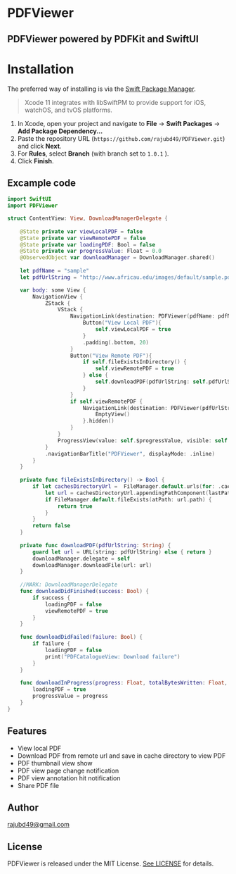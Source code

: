 # PDFViewer

## PDFViewer powered by PDFKit and SwiftUI

# Installation
The preferred way of installing is via the [Swift Package Manager](https://swift.org/package-manager/).

>Xcode 11 integrates with libSwiftPM to provide support for iOS, watchOS, and tvOS platforms.

1. In Xcode, open your project and navigate to **File** → **Swift Packages** → **Add Package Dependency...**
2. Paste the repository URL (`https://github.com/rajubd49/PDFViewer.git`) and click **Next**.
3. For **Rules**, select **Branch** (with branch set to `1.0.1` ).
4. Click **Finish**.

## Excample code
```Swift
import SwiftUI
import PDFViewer

struct ContentView: View, DownloadManagerDelegate {
    
    @State private var viewLocalPDF = false
    @State private var viewRemotePDF = false
    @State private var loadingPDF: Bool = false
    @State private var progressValue: Float = 0.0
    @ObservedObject var downloadManager = DownloadManager.shared()
    
    let pdfName = "sample"
    let pdfUrlString = "http://www.africau.edu/images/default/sample.pdf"

    var body: some View {
        NavigationView {
            ZStack {
                VStack {
                    NavigationLink(destination: PDFViewer(pdfName: pdfName), isActive: $viewLocalPDF) {
                        Button("View Local PDF"){
                            self.viewLocalPDF = true
                        }
                        .padding(.bottom, 20)
                    }
                    Button("View Remote PDF"){
                        if self.fileExistsInDirectory() {
                            self.viewRemotePDF = true
                        } else {
                            self.downloadPDF(pdfUrlString: self.pdfUrlString)
                        }
                    }
                    if self.viewRemotePDF {
                        NavigationLink(destination: PDFViewer(pdfUrlString: self.pdfUrlString), isActive: self.$viewRemotePDF) {
                            EmptyView()
                        }.hidden()
                    }
                }
                ProgressView(value: self.$progressValue, visible: self.$loadingPDF)
            }
            .navigationBarTitle("PDFViewer", displayMode: .inline)
        }
    }
    
    private func fileExistsInDirectory() -> Bool {
        if let cachesDirectoryUrl =  FileManager.default.urls(for: .cachesDirectory, in: .userDomainMask).first, let lastPathComponent = URL(string: self.pdfUrlString)?.lastPathComponent {
            let url = cachesDirectoryUrl.appendingPathComponent(lastPathComponent)
            if FileManager.default.fileExists(atPath: url.path) {
                return true
            }
        }
        return false
    }
    
    private func downloadPDF(pdfUrlString: String) {
        guard let url = URL(string: pdfUrlString) else { return }
        downloadManager.delegate = self
        downloadManager.downloadFile(url: url)
    }
    
    //MARK: DownloadManagerDelegate
    func downloadDidFinished(success: Bool) {
        if success {
            loadingPDF = false
            viewRemotePDF = true
        }
    }
    
    func downloadDidFailed(failure: Bool) {
        if failure {
            loadingPDF = false
            print("PDFCatalogueView: Download failure")
        }
    }
    
    func downloadInProgress(progress: Float, totalBytesWritten: Float, totalBytesExpectedToWrite: Float) {
        loadingPDF = true
        progressValue = progress
    }
}
```

## Features

* View local PDF
* Download PDF from remote url and save in cache directory to view PDF
* PDF thumbnail view show
* PDF view page change notification 
* PDF view annotation hit notification
* Share PDF file

## Author

rajubd49@gmail.com

## License

PDFViewer is released under the MIT License. [See LICENSE](https://github.com/rajubd49/PDFViewer/blob/master/LICENSE) for details.
